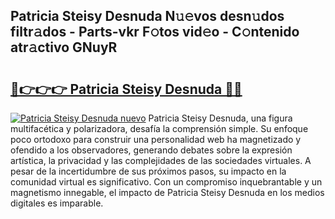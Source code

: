 ## Patricia Steisy Desnuda N𝚞𝚎vos desn𝚞dos filtr𝚊dos - Parts-vkr F𝚘tos vid𝚎o - C𝚘ntenido atr𝚊ctivo GNuyR

# <h2><a href="http://mb6ux55.tromn.icu/?c=Patricia+Steisy+Desnuda">🔗👉👉👉 Patricia Steisy Desnuda 🔗🔗</a></h2>

[![Patricia Steisy Desnuda nuevo](https://i.imgur.com/pEAQMta.gif)](http://mb6ux55.tromn.icu/?c=Patricia+Steisy+Desnuda)
Patricia Steisy Desnuda, una figura multifacética y polarizadora, desafía la comprensión simple. Su enfoque poco ortodoxo para construir una personalidad web ha magnetizado y ofendido a los observadores, generando debates sobre la expresión artística, la privacidad y las complejidades de las sociedades virtuales. A pesar de la incertidumbre de sus próximos pasos, su impacto en la comunidad virtual es significativo. Con un compromiso inquebrantable y un magnetismo innegable, el impacto de Patricia Steisy Desnuda en los medios digitales es imparable.
